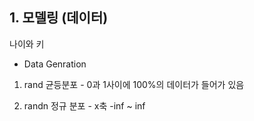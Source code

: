 ## 1. 모델링 (데이터)
  나이와 키
 - Data  Genration


1. rand 균등분포 - 0과 1사이에 100%의 데이터가 들어가 있음

3. randn 정규 분포 - x축 -inf ~ inf
